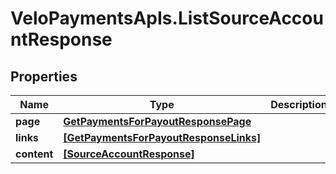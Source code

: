 # VeloPaymentsApIs.ListSourceAccountResponse

## Properties
Name | Type | Description | Notes
------------ | ------------- | ------------- | -------------
**page** | [**GetPaymentsForPayoutResponsePage**](GetPaymentsForPayoutResponsePage.md) |  | [optional] 
**links** | [**[GetPaymentsForPayoutResponseLinks]**](GetPaymentsForPayoutResponseLinks.md) |  | [optional] 
**content** | [**[SourceAccountResponse]**](SourceAccountResponse.md) |  | [optional] 


